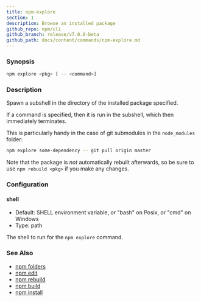 ```yaml
---
title: npm-explore
section: 1
description: Browse an installed package
github_repo: npm/cli
github_branch: release/v7.0.0-beta
github_path: docs/content/commands/npm-explore.md
---
```


### Synopsis

```bash
npm explore <pkg> [ -- <command>]
```

### Description

Spawn a subshell in the directory of the installed package specified.

If a command is specified, then it is run in the subshell, which then
immediately terminates.

This is particularly handy in the case of git submodules in the
`node_modules` folder:

```bash
npm explore some-dependency -- git pull origin master
```

Note that the package is *not* automatically rebuilt afterwards, so be
sure to use `npm rebuild <pkg>` if you make any changes.

### Configuration

#### shell

* Default: SHELL environment variable, or "bash" on Posix, or "cmd" on
  Windows
* Type: path

The shell to run for the `npm explore` command.

### See Also

* [npm folders](/cli/v7/configuring-npm/folders)
* [npm edit](/cli/v7/commands/npm-edit)
* [npm rebuild](/cli/v7/commands/npm-rebuild)
* [npm build](/cli/v7/commands/npm-build)
* [npm install](/cli/v7/commands/npm-install)

